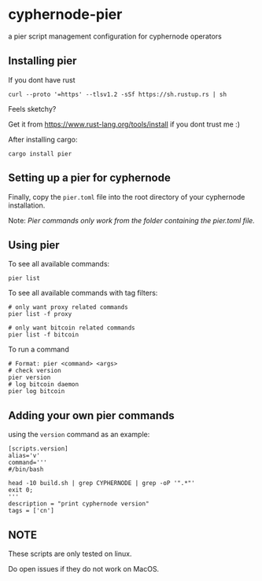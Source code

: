 # cyphernode-pier
a pier script management configuration for cyphernode operators


## Installing pier

If you dont have rust 
```
curl --proto '=https' --tlsv1.2 -sSf https://sh.rustup.rs | sh
```
Feels sketchy?

Get it from https://www.rust-lang.org/tools/install
if you dont trust me :)

After installing cargo:
```
cargo install pier
```
## Setting up a pier for cyphernode

Finally, copy the `pier.toml` file into the root directory of your cyphernode installation.

Note: *Pier commands only work from the folder containing the pier.toml file.*

## Using pier

To see all available commands:
```
pier list
```

To see all available commands with tag filters:

```
# only want proxy related commands
pier list -f proxy

# only want bitcoin related commands
pier list -f bitcoin
```

To run a command

```
# Format: pier <command> <args>
# check version
pier version
# log bitcoin daemon
pier log bitcoin

```
## Adding your own pier commands

using the `version` command as an example:

```
[scripts.version]
alias='v'
command='''
#/bin/bash

head -10 build.sh | grep CYPHERNODE | grep -oP '".*"' 
exit 0;
'''
description = "print cyphernode version"
tags = ['cn']
```


## NOTE

These scripts are only tested on linux. 

Do open issues if they do not work on MacOS.

